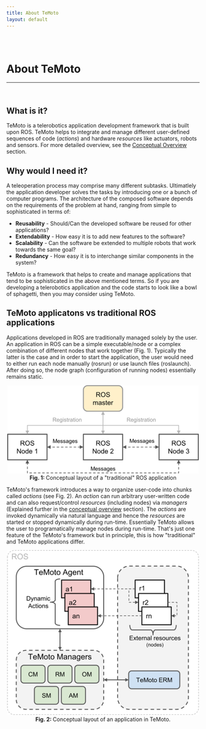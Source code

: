```yaml
---
title: About TeMoto
layout: default
---
```


<br><br>

# About TeMoto
<hr>

<br>

## What is it? ##
TeMoto is a telerobotics application development framework that is built upon ROS. TeMoto helps to integrate and manage different user-defined sequences of code (*actions*) and hardware *resources* like actuators, robots and sensors. For more detailed overview, see the [Conceptual Overview](/temoto-telerobotics.githubub.io/site/p_conceptual_overview) section.

## Why would I need it? ##
A teleoperation process may comprise many different subtasks. Ultimatlely the application developer solves the tasks by introducing one or a bunch of computer programs. The architecture of the composed software depends on the requirements of the problem at hand, ranging from simple to sophisticated in terms of:
* **Reusability** - Should/Can the developed software be reused for other applications?
* **Extendability** - How easy it is to add new features to the software?
* **Scalability** - Can the software be extended to multiple robots that work towards the same goal?
* **Redundancy** - How easy it is to interchange similar components in the system?

TeMoto is a framework that helps to create and manage applications that tend to be sophisticated in the above mentioned terms. So if you are developing a telerobotics application and the code starts to look like a bowl of sphagetti, then you may consider using TeMoto.

## TeMoto applicatons vs traditional ROS applications ##

Applications developed in ROS are traditionally managed solely by the user. An application in ROS can be a simple executable/node or a complex combination of different nodes that work together (Fig. 1). Typically the latter is the case and in order to start the application, the user would need to either run each node manually (rosrun) or use launch files (roslaunch). After doing so, the node graph (configuration of running nodes) essentially remains static.

<p align="center" >
  <img width="500" src="doc/images/ros.png">
  <br> 
  <b> Fig. 1: </b> Conceptual layout of a "traditional" ROS application 
</p>

TeMoto's framework introduces a way to organize user-code into chunks called *actions* (see Fig. 2). An *action* can run arbitrary user-written code and can also request/control *resources* (including nodes) via *managers* (Explained further in the [conceptual overview](/temoto-telerobotics.githubub.io/site/p_conceptual_overview) section). The *actions* are invoked dynamically via natural language and hence the *resources* are started or stopped dynamically during run-time. Essentially TeMoto allows the user to programatically manage nodes during run-time. That's just one feature of the TeMoto's framework but in principle, this is how "traditional" and TeMoto applications differ.

<p align="center" >
  <img width="500" src="doc/images/temoto.png">
  <br>
  <b> Fig. 2: </b> Conceptual layout of an application in TeMoto. 
</p>
